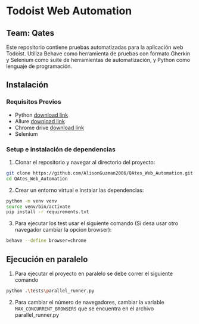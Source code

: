 # Todoist Web Automation
## Team: Qates
Este repositorio contiene pruebas automatizadas para la aplicación web Todoist. Utiliza Behave como herramienta de pruebas con formato Gherkin y Selenium como suite de herramientas de automatización, y Python como lenguaje de programación.
## Instalación
### Requisitos Previos
- Python [download link](https://www.python.org/downloads/)
- Allure [download link](https://allurereport.org/docs/install/)
- Chrome drive [download link](https://googlechromelabs.github.io/chrome-for-testing/#stable)
- Selenium 
### Setup e instalación de dependencias
1. Clonar el repositorio y navegar al directorio del proyecto:
```bash
git clone https://github.com/AlisonGuzman2006/QAtes_Web_Automation.git
cd QAtes_Web_Automation
```
2. Crear un entorno virtual e instalar las dependencias:


```bash
python -m venv venv
source venv/bin/activate 
pip install -r requirements.txt
 ```
3. Para ejecutar los test usar el siguiente comando (Si desa usar otro navegador cambiar la opcion browser):
```bash
behave --define browser=chrome
 ``` 
## Ejecución en paralelo
 1. Para ejecutar el proyecto en paralelo se debe correr el siguiente comando
 ```bash
python .\tests\parallel_runner.py
```
2. Para cambiar el número de navegadores, cambiar la variable `MAX_CONCURRENT_BROWSERS` que se encuentra en el archivo parallel_runner.py
